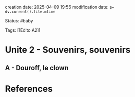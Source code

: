 creation date: 2025-04-09 19:56
modification date: `$= dv.current().file.mtime`

Status: #baby 

Tags: [[Edito A2]]

# Unite 2 -  Souvenirs, souvenirs

## A - Douroff, le clown


















# References